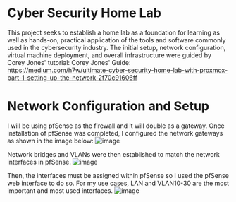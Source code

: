 # Cyber Security Home Lab

This project seeks to establish a home lab as a foundation for learning as well as hands-on, practical application of the tools and software commonly used in the cybersecurity industry.
The initial setup, network configuration, virtual machine deployment, and overall infrastructure were guided by Corey Jones' tutorial:
Corey Jones' Guide: https://medium.com/h7w/ultimate-cyber-security-home-lab-with-proxmox-part-1-setting-up-the-network-2f70c91606ff

# Network Configuration and Setup
I will be using pfSense as the firewall and it will double as a gateway. Once installation of pfSense was completed, I configured the network gateways as shown in the image below:
![image](https://github.com/user-attachments/assets/6344a3d4-425b-44e0-a6b4-d3a4a918c961)

Network bridges and VLANs were then established to match the network interfaces in pfSense.
![image](https://github.com/user-attachments/assets/97d4f3ee-5596-4548-a99b-406b656fc60b)

Then, the interfaces must be assigned within pfSense so I used the pfSense web interface to do so. For my use cases, LAN and VLAN10-30 are the most important and most used interfaces.
![image](https://github.com/user-attachments/assets/cfe1d7e8-d332-4efe-9f3c-ff8cd30b1b27)

